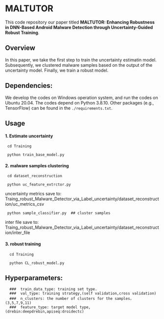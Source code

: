# MALTUTOR


This code repository our paper titled **MALTUTOR: Enhancing Robustness in DNN-Based Android Malware Detection through Uncertainty-Guided Robust Training**.
 
## Overview
In this paper, we take the first step to train the uncertainty estimatin model. Subsequently, we clustered malware samples based on the output of the uncertainty model. Finally, we train a robust model.
## Dependencies:
We develop the codes on Windows operation system, and run the codes on Ubuntu 20.04. The codes depend on Python 3.8.10. Other packages (e.g., TensorFlow) can be found in the `./requirements.txt`.

##  Usage
#### 1. Estimate uncertainty
     cd Training 

     python train_base_model.py 


#### 2. malware samples clustering
     cd dataset_reconstruction

     python uc_feature_extrctor.py 

uncertainty metrics save to: Traing_robust_Malware_Detector_via_Label_uncertainty/dataset_reconstruction/uc_metrics_csv

     python sample_classifier.py  ## cluster samples 

inter file save to: Traing_robust_Malware_Detector_via_Label_uncertainty/dataset_reconstruction/inter_file

#### 3. robust training

      cd Training

      python CL_robust_model.py 

## Hyperparameters:
      
      ###  train_data_type: training set type.
      ###  val_type: training strategy,(self validation,cross validation)
      ###  n_clusters: the number of clusters for the samples，(3,5,7,9,11)
      ###  feature_type: target model type, (drebin:deepdrebin,apiseq:droidectc)
